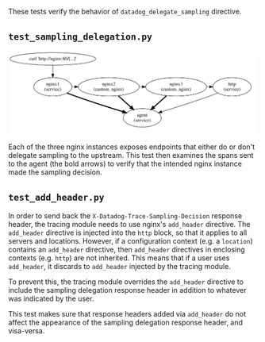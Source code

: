 These tests verify the behavior of `datadog_delegate_sampling` directive.

## `test_sampling_delegation.py`
![service diagram](diagrams/diagram.svg)

Each of the three nginx instances exposes endpoints that either do or don't
delegate sampling to the upstream. This test then examines the spans sent to the
agent (the bold arrows) to verify that the intended nginx instance made the
sampling decision.

## `test_add_header.py`
In order to send back the `X-Datadog-Trace-Sampling-Decision` response header,
the tracing module needs to use nginx's `add_header` directive. The `add_header`
directive is injected into the `http` block, so that it applies to all servers
and locations. However, if a configuration context (e.g. a `location`) contains
an `add_header` directive, then `add_header` directives in enclosing contexts
(e.g. `http`) are not inherited. This means that if a user uses `add_header`, it
discards to `add_header` injected by the tracing module.

To prevent this, the tracing module overrides the `add_header` directive to
include the sampling delegation response header in addition to whatever was
indicated by the user.

This test makes sure that response headers added via `add_header` do not affect
the appearance of the sampling delegation response header, and visa-versa.
